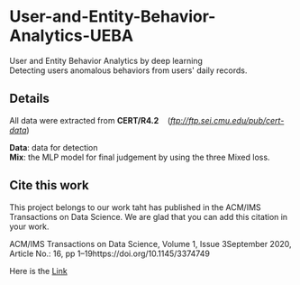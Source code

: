 # User-and-Entity-Behavior-Analytics-UEBA
User and Entity Behavior Analytics by deep learning  
Detecting users anomalous behaviors from users' daily records.
## Details
All data were extracted from **CERT/R4.2**  &nbsp; &nbsp;(*ftp://ftp.sei.cmu.edu/pub/cert-data*)

**Data**: data for detection  
**Mix**: the MLP model for final judgement by using the three Mixed loss.

## Cite this work
This project belongs to our work taht has published in the ACM/IMS Transactions on Data Science. We are glad that you can add this citation in your work. 

ACM/IMS Transactions on Data Science, Volume 1, Issue 3September 2020, Article No.: 16, pp 1–19https://doi.org/10.1145/3374749

Here is the [Link](https://dl.acm.org/doi/10.1145/3374749)

